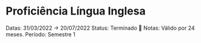 # Proficiência Língua Inglesa

Datas: 31/03/2022 → 20/07/2022
Status: Terminado 🙌
Notas: Válido por 24 meses.
Período: Semestre 1